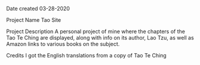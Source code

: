 Date created
03-28-2020

Project Name
Tao Site

Project Description
A personal project of mine where the chapters of the Tao Te Ching are displayed, along with info on its author, Lao Tzu, as well as Amazon links to various books on the subject.

Credits
I got the English translations from a copy of Tao Te Ching